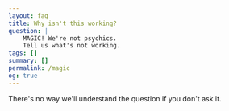 ```yaml
---
layout: faq
title: Why isn't this working?
question: |
    MAGIC! We're not psychics.
    Tell us what's not working.
tags: []
summary: []
permalink: /magic
og: true
---
```


There's no way we'll understand the question if you don't ask it.